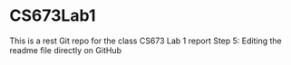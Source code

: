 # CS673Lab1
This is a rest Git repo for the class CS673 Lab 1 report
Step 5: Editing the readme file directly on GitHub
